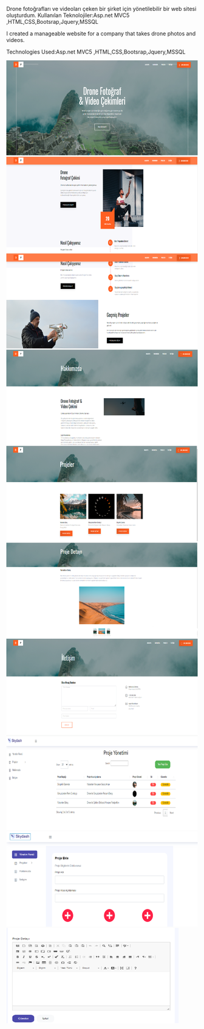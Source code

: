 Drone fotoğrafları ve videoları çeken bir şirket için yönetilebilir bir web sitesi oluşturdum.
Kullanılan Teknolojiler:Asp.net MVC5 ,HTML,CSS,Bootsrap,Jquery,MSSQL

I created a manageable website for a company that takes drone photos and videos.

Technologies Used:Asp.net MVC5 ,HTML,CSS,Bootsrap,Jquery,MSSQL

<img src="https://github.com/AysenurBALKAN/DronePhotographerWebSite/blob/main/d1.PNG" width="100%" height="250px">
<img src="https://github.com/AysenurBALKAN/DronePhotographerWebSite/blob/main/d2.PNG" width="100%" height="250px">
<img src="https://github.com/AysenurBALKAN/DronePhotographerWebSite/blob/main/d3.PNG" width="100%" height="250px">
<img src="https://github.com/AysenurBALKAN/DronePhotographerWebSite/blob/main/d4.PNG" width="100%" height="250px">
<img src="https://github.com/AysenurBALKAN/DronePhotographerWebSite/blob/main/d6.PNG" width="100%" height="250px">
<img src="https://github.com/AysenurBALKAN/DronePhotographerWebSite/blob/main/d7.PNG" width="100%" height="250px">
<img src="https://github.com/AysenurBALKAN/DronePhotographerWebSite/blob/main/d8.PNG" width="100%" height="250px">
<img src="https://github.com/AysenurBALKAN/DronePhotographerWebSite/blob/main/d9.PNG" width="100%" height="250px">
<img src="https://github.com/AysenurBALKAN/DronePhotographerWebSite/blob/main/d10.PNG" width="100%" height="250px">
<img src="https://github.com/AysenurBALKAN/DronePhotographerWebSite/blob/main/d11_new.PNG" width="90%" height="250px">
